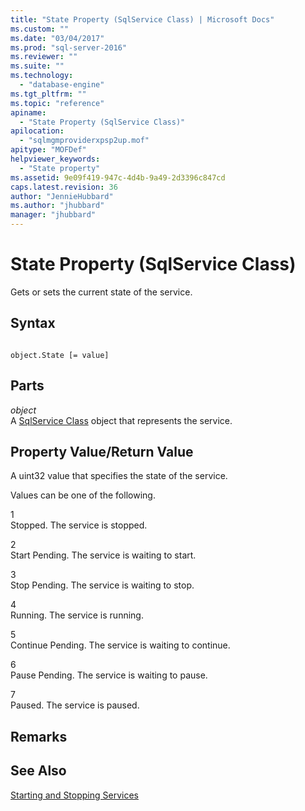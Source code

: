 ```yaml
---
title: "State Property (SqlService Class) | Microsoft Docs"
ms.custom: ""
ms.date: "03/04/2017"
ms.prod: "sql-server-2016"
ms.reviewer: ""
ms.suite: ""
ms.technology: 
  - "database-engine"
ms.tgt_pltfrm: ""
ms.topic: "reference"
apiname: 
  - "State Property (SqlService Class)"
apilocation: 
  - "sqlmgmproviderxpsp2up.mof"
apitype: "MOFDef"
helpviewer_keywords: 
  - "State property"
ms.assetid: 9e09f419-947c-4d4b-9a49-2d3396c847cd
caps.latest.revision: 36
author: "JennieHubbard"
ms.author: "jhubbard"
manager: "jhubbard"
---
```

# State Property (SqlService Class)
  Gets or sets the current state of the service.  
  
## Syntax  
  
```  
  
object.State [= value]  
```  
  
## Parts  
 *object*  
 A [SqlService Class](../../../relational-databases/wmi-provider-configuration-classes/sqlservice-class/sqlservice-class.md) object that represents the service.  
  
## Property Value/Return Value  
 A uint32 value that specifies the state of the service.  
  
 Values can be one of the following.  
  
 1  
 Stopped. The service is stopped.  
  
 2  
 Start Pending. The service is waiting to start.  
  
 3  
 Stop Pending. The service is waiting to stop.  
  
 4  
 Running. The service is running.  
  
 5  
 Continue Pending. The service is waiting to continue.  
  
 6  
 Pause Pending. The service is waiting to pause.  
  
 7  
 Paused. The service is paused.  
  
## Remarks  
  
## See Also  
 [Starting and Stopping Services](http://technet.microsoft.com/library/ms174886\(v=sql.105\).aspx)  
  
  